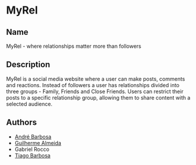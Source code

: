# MyRel

## Name
MyRel - where relationships matter more than followers

## Description
MyRel is a social media website where a user can make posts, comments and reactions. Instead of followers a user has relationships divided into three groups - Family, Friends and Close Friends. Users can restrict their posts to a specific relationship group, allowing them to share content with a selected audience.

## Authors
 - [André Barbosa](https://github.com/andrebarbosa02)
 - [Guilherme Almeida](https://github.com/theguilhermealmeida)
  - Gabriel Rocco
 - [Tiago Barbosa](https://github.com/th0rz05)
